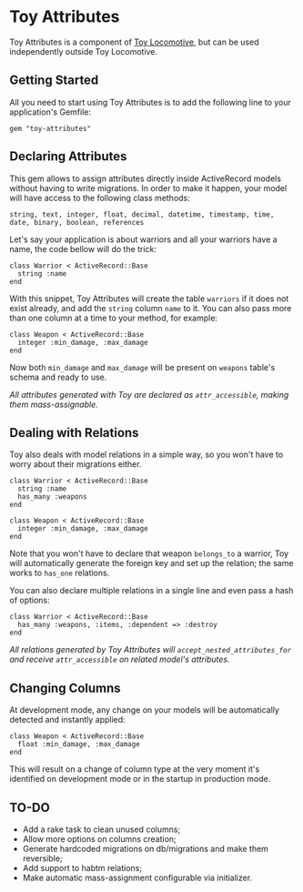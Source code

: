 Toy Attributes
==============

Toy Attributes is a component of [Toy Locomotive](https://github.com/Mortaro/Toy-Locomotive]), but can be used independently outside Toy Locomotive.


Getting Started
---------------

All you need to start using Toy Attributes is to add the following line to your application's Gemfile:

    gem "toy-attributes"


Declaring Attributes
--------------------

This gem allows to assign attributes directly inside ActiveRecord models without having to write migrations. In order to make it happen, your model will have access to the following class methods:


    string, text, integer, float, decimal, datetime, timestamp, time, date, binary, boolean, references

Let's say your application is about warriors and all your warriors have a name, the code bellow will do the trick:

    class Warrior < ActiveRecord::Base
      string :name
    end

With this snippet, Toy Attributes will create the table `warriors` if it does not exist already, and add the `string` column `name` to it. You can also pass more than one column at a time to your method, for example:

    class Weapon < ActiveRecord::Base
      integer :min_damage, :max_damage
    end

Now both `min_damage` and `max_damage` will be present on `weapons` table's schema and ready to use.

*All attributes generated with Toy are declared as `attr_accessible`, making them mass-assignable.*


Dealing with Relations
----------------------

Toy also deals with model relations in a simple way, so you won't have to worry about their migrations either.

    class Warrior < ActiveRecord::Base
      string :name
      has_many :weapons
    end

    class Weapon < ActiveRecord::Base
      integer :min_damage, :max_damage
    end

Note that you won't have to declare that weapon `belongs_to` a warrior, Toy will automatically generate the foreign key and set up the relation; the same works to `has_one` relations.

You can also declare multiple relations in a single line and even pass a hash of options:

    class Warrior < ActiveRecord::Base
      has_many :weapons, :items, :dependent => :destroy
    end

*All relations generated by Toy Attributes will `accept_nested_attributes_for` and receive `attr_accessible` on related model's attributes.*


Changing Columns
----------------

At development mode, any change on your models will be automatically detected and instantly applied:

    class Weapon < ActiveRecord::Base
      float :min_damage, :max_damage
    end

This will result on a change of column type at the very moment it's identified on development mode or in the startup in production mode.

TO-DO
-----

* Add a rake task to clean unused columns;
* Allow more options on columns creation;
* Generate hardcoded migrations on db/migrations and make them reversible;
* Add support to habtm relations;
* Make automatic mass-assignment configurable via initializer.
